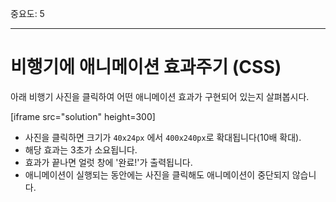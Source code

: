 중요도: 5

---

# 비행기에 애니메이션 효과주기 (CSS)

아래 비행기 사진을 클릭하여 어떤 애니메이션 효과가 구현되어 있는지 살펴봅시다.

[iframe src="solution" height=300]

- 사진을 클릭하면 크기가 `40x24px` 에서 `400x240px`로 확대됩니다(10배 확대).
- 해당 효과는 3초가 소요됩니다.
- 효과가 끝나면 얼럿 창에 '완료!'가 출력됩니다.
- 애니메이션이 실행되는 동안에는 사진을 클릭해도 애니메이션이 중단되지 않습니다.
